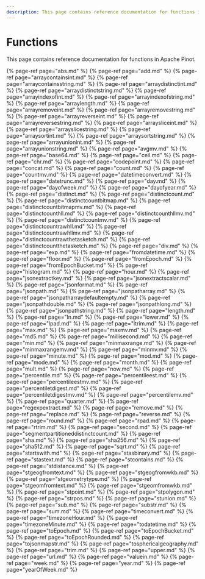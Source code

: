 ```yaml
---
description: This page contains reference documentation for functions in Apache Pinot.
---
```


# Functions

This page contains reference documentation for functions in Apache Pinot.

{% page-ref page="abs.md" %}
{% page-ref page="add.md" %}
{% page-ref page="arraycontainsint.md" %}
{% page-ref page="arraycontainsstring.md" %}
{% page-ref page="arraydistinctint.md" %}
{% page-ref page="arraydistinctstring.md" %}
{% page-ref page="arrayindexofint.md" %}
{% page-ref page="arrayindexofstring.md" %}
{% page-ref page="arraylength.md" %}
{% page-ref page="arrayremoveint.md" %}
{% page-ref page="arrayremovestring.md" %}
{% page-ref page="arrayreverseint.md" %}
{% page-ref page="arrayreversestring.md" %}
{% page-ref page="arraysliceint.md" %}
{% page-ref page="arrayslicestring.md" %}
{% page-ref page="arraysortint.md" %}
{% page-ref page="arraysortstring.md" %}
{% page-ref page="arrayunionint.md" %}
{% page-ref page="arrayunionstring.md" %}
{% page-ref page="avgmv.md" %}
{% page-ref page="base64.md" %}
{% page-ref page="ceil.md" %}
{% page-ref page="chr.md" %}
{% page-ref page="codepoint.md" %}
{% page-ref page="concat.md" %}
{% page-ref page="count.md" %}
{% page-ref page="countmv.md" %}
{% page-ref page="datetimeconvert.md" %}
{% page-ref page="datetrunc.md" %}
{% page-ref page="day.md" %}
{% page-ref page="dayofweek.md" %}
{% page-ref page="dayofyear.md" %}
{% page-ref page="distinct.md" %}
{% page-ref page="distinctcount.md" %}
{% page-ref page="distinctcountbitmap.md" %}
{% page-ref page="distinctcountbitmapmv.md" %}
{% page-ref page="distinctcounthll.md" %}
{% page-ref page="distinctcounthllmv.md" %}
{% page-ref page="distinctcountmv.md" %}
{% page-ref page="distinctcountrawhll.md" %}
{% page-ref page="distinctcountrawhllmv.md" %}
{% page-ref page="distinctcountrawthetasketch.md" %}
{% page-ref page="distinctcountthetasketch.md" %}
{% page-ref page="div.md" %}
{% page-ref page="exp.md" %}
{% page-ref page="fromdatetime.md" %}
{% page-ref page="floor.md" %}
{% page-ref page="fromEpoch.md" %}
{% page-ref page="fromEpochBucket.md" %}
{% page-ref page="histogram.md" %}
{% page-ref page="hour.md" %}
{% page-ref page="jsonextractkey.md" %}
{% page-ref page="jsonextractscalar.md" %}
{% page-ref page="jsonformat.md" %}
{% page-ref page="jsonpath.md" %}
{% page-ref page="jsonpatharray.md" %}
{% page-ref page="jsonpatharraydefaultempty.md" %}
{% page-ref page="jsonpathdouble.md" %}
{% page-ref page="jsonpathlong.md" %}
{% page-ref page="jsonpathstring.md" %}
{% page-ref page="length.md" %}
{% page-ref page="ln.md" %}
{% page-ref page="lower.md" %}
{% page-ref page="lpad.md" %}
{% page-ref page="ltrim.md" %}
{% page-ref page="max.md" %}
{% page-ref page="maxmv.md" %}
{% page-ref page="md5.md" %}
{% page-ref page="millisecond.md" %}
{% page-ref page="min.md" %}
{% page-ref page="minmaxrange.md" %}
{% page-ref page="minmaxrangemv.md" %}
{% page-ref page="minmv.md" %}
{% page-ref page="minute.md" %}
{% page-ref page="mod.md" %}
{% page-ref page="mode.md" %}
{% page-ref page="month.md" %}
{% page-ref page="mult.md" %}
{% page-ref page="now.md" %}
{% page-ref page="percentile.md" %}
{% page-ref page="percentileest.md" %}
{% page-ref page="percentileestmv.md" %}
{% page-ref page="percentiletdigest.md" %}
{% page-ref page="percentiletdigestmv.md" %}
{% page-ref page="percentilemv.md" %}
{% page-ref page="quarter.md" %}
{% page-ref page="regexpextract.md" %}
{% page-ref page="remove.md" %}
{% page-ref page="replace.md" %}
{% page-ref page="reverse.md" %}
{% page-ref page="round.md" %}
{% page-ref page="rpad.md" %}
{% page-ref page="rtrim.md" %}
{% page-ref page="second.md" %}
{% page-ref page="segmentpartitioneddistinctcount.md" %}
{% page-ref page="sha.md" %}
{% page-ref page="sha256.md" %}
{% page-ref page="sha512.md" %}
{% page-ref page="sqrt.md" %}
{% page-ref page="startswith.md" %}
{% page-ref page="stasbinary.md" %}
{% page-ref page="stastext.md" %}
{% page-ref page="stcontains.md" %}
{% page-ref page="stdistance.md" %}
{% page-ref page="stgeogfromtext.md" %}
{% page-ref page="stgeogfromwkb.md" %}
{% page-ref page="stgeometrytype.md" %}
{% page-ref page="stgeomfromtext.md" %}
{% page-ref page="stgeomfromwkb.md" %}
{% page-ref page="stpoint.md" %}
{% page-ref page="stpolygon.md" %}
{% page-ref page="strpos.md" %}
{% page-ref page="stunion.md" %}
{% page-ref page="sub.md" %}
{% page-ref page="substr.md" %}
{% page-ref page="sum.md" %}
{% page-ref page="timeconvert.md" %}
{% page-ref page="timezoneHour.md" %}
{% page-ref page="timezoneMinute.md" %}
{% page-ref page="todatetime.md" %}
{% page-ref page="toEpoch.md" %}
{% page-ref page="toEpochBucket.md" %}
{% page-ref page="toEpochRounded.md" %}
{% page-ref page="tojsonmapstr.md" %}
{% page-ref page="tosphericalgeography.md" %}
{% page-ref page="trim.md" %}
{% page-ref page="upper.md" %}
{% page-ref page="url.md" %}
{% page-ref page="valuein.md" %}
{% page-ref page="week.md" %}
{% page-ref page="year.md" %}
{% page-ref page="yearOfWeek.md" %}
